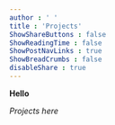 ```yaml
---
author : ' '
title : 'Projects'
ShowShareButtons : false
ShowReadingTime : false
ShowPostNavLinks : true
ShowBreadCrumbs : false
disableShare : true
---
```


**Hello** 

*Projects here*

